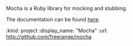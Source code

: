Mocha is a Ruby library for mocking and stubbing.

The documentation can be found [here](/mocha/docs).

:kind: project
:display_name: "Mocha"
:url: http://github.com/freerange/mocha